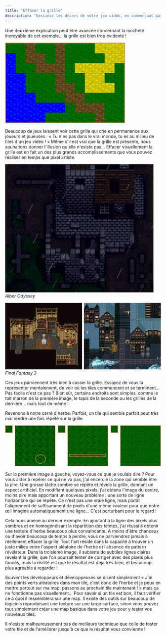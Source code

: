 ```yaml
---
title: "Effacer la grille"
description: "Dessinez les décors de votre jeu vidéo, en commençant par un premier tile d'herbe, jusqu'à vous familiariser avec les textures, l'ombrage et le dithering."
---
```


Une deuxième explication peut être avancée concernant la mocheté incroyable de cet exemple... la grille est bien trop évidente !

![](./mauvaise-idee2.png)

Beaucoup de jeux laissent voir cette grille qui crie en permanence aux joueurs et joueuses : « Tu n'es pas dans le vrai monde, tu es au milieu de tiles d'un jeu vidéo ! » Même s'il est vrai que la grille est présente, nous souhaitons donner l'illusion qu'elle n'existe pas... Effacer visuellement la grille est en fait un des plus grands accomplissements que vous pouvez réaliser en temps que pixel artiste.

![](./alber-odyssey.png)
*Alber Odyssey*

![](./ff3.png)
*Final Fantasy 3*

Ces jeux parviennent très bien à casser la grille. Essayez de vous la représenter mentalement, de voir où les tiles commencent et se terminent... Pas facile n'est ce pas ? Bien sûr, certains endroits sont simples, comme le toit marron de la première image, le tapis de la seconde ou les grilles de la dernière... mais tout de même !

Revenons à notre carré d'herbe. Parfois, un tile qui semble parfait peut très mal rendre une fois répété sur la grille.

![](./herbe-repetitions.png)

Sur la première image à gauche, voyez-vous ce que je voulais dire ? Pour vous aider à repérer ce qui ne va pas, j'ai encerclé la zone qui semble être la pire. Une grosse tâche sombre se répète et révèle la grille, donnant un aspect artificiel. En modifiant quelques pixels, j'ai obtenu l'image du centre, moins pire mais apportant un nouveau problème : une sorte de ligne horizontale qui se répète. Ce n'est pas une vraie ligne, mais plutôt l'alignement de suffisamment de pixels d'une même couleur pour que notre œil imagine automatiquement une ligne... C'est perturbant pour le regard !

Cela nous amène au dernier exemple. En ajoutant à la ligne des pixels plus sombres et en homogénéisant la répartition des teintes, j'ai réussi à obtenir une texture d'herbe beaucoup plus convaincante. A moins d'être chanceux ou d'avoir beaucoup de temps à perdre, vous ne parviendrez jamais à réellement effacer la grille. Tout l'art réside dans la capacité à trouver un juste milieu entre l'aspect aléatoire de l'herbe et l’absence de pattern révélateur. Dans la troisième image, il subsiste de subtiles lignes claires révélant la grille, que l'on pourrait tenter de corriger avec des pixels plus foncés, mais la réalité est que le résultat est déjà très bien, et beaucoup plus agréable à regarder !

Souvent les développeurs et développeuses se disent simplement « J'ai des points verts aléatoires dans mon tile, c'est donc de l'herbe et je peux en mettre partout sur ma map, passons au prochain tile maintenant ! » mais ça ne fonctionne pas visuellement... Pour savoir si un tile est bon, il faut vérifier ce à quoi il ressemblera sur une map. Il existe des outils sur beaucoup de logiciels reproduisant une texture sur une large surface, sinon vous pouvez tout simplement créer une map basique dans votre jeu pour y tester vos nouveaux tiles.

Il n'existe malheureusement pas de meilleure technique que celle de tester votre tile et de l'améliorer jusqu'à ce que le résultat vous convienne !
